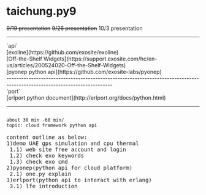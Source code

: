 # taichung.py9
~~9/19 presentation~~
~~9/26 presentation~~
10/3 presentation

<hr>
`api` <br>
[exoline](https://github.com/exosite/exoline)<br>
[Off-the-Shelf Widgets](https://support.exosite.com/hc/en-us/articles/200524020-Off-the-Shelf-Widgets)<br>
[pyonep python api](https://github.com/exosite-labs/pyonep)<br>
-------------------------------------------------------------------------------------------------------------------------<br>
`port`<br>
[erlport python document](http://erlport.org/docs/python.html)<br>
<hr>
<pre>
<code>
about 30 min -60 min/
topic: cloud framework python api
</code>
content outline as below:
1)demo UAE gps simulation and cpu thermal
 1.1) web site free account and login
 1.2) check exo keywords
 1.3) check exo cmd
2)pyonep(python api for cloud platform)
 2.1) one.py explain
3)erlport(python api to interact with erlang)
 3.1) lfe introduction
</pre>
